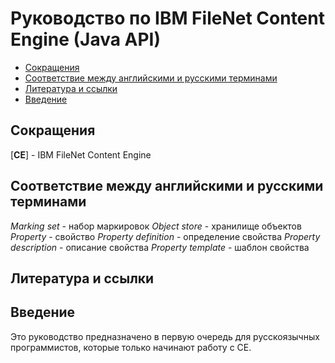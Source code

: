 # Руководство по IBM FileNet Content Engine (Java API)

- [Сокращения](#сокращения)
- [Соответствие между английскими и русскими терминами](#соответствие-между-английскими-и-русскими-терминами)
- [Литература и ссылки](#литература-и-ссылки)
- [Введение](#введение)

## Сокращения

[**CE**] - IBM FileNet Content Engine

## Соответствие между английскими и русскими терминами

*Marking set* - набор маркировок
*Object store* - хранилище объектов
*Property* - свойство
*Property definition* - определение свойства
*Property description* - описание свойства
*Property template* - шаблон свойства

## Литература и ссылки

## Введение

Это руководство предназначено в первую очередь для русскоязычных программистов, которые только начинают работу с CE.
